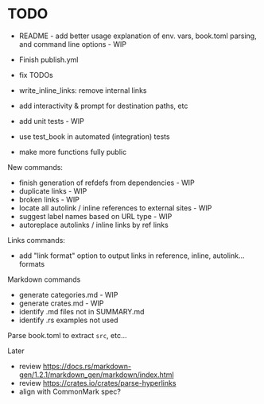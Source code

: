 # TODO

- README - add better usage explanation of env. vars, book.toml parsing, and command line options - WIP

- Finish publish.yml

- fix TODOs
- write_inline_links: remove internal links

- add interactivity & prompt for destination paths, etc

- add unit tests - WIP
- use test_book in automated (integration) tests

- make more functions fully public

New commands:

- finish generation of refdefs from dependencies - WIP
- duplicate links - WIP
- broken links - WIP
- locate all autolink / inline references to external sites - WIP
- suggest label names based on URL type - WIP
- autoreplace autolinks / inline links by ref links

Links commands:

- add "link format" option to output links in reference, inline, autolink... formats

Markdown commands

- generate categories.md - WIP
- generate crates.md - WIP
- identify .md files not in SUMMARY.md
- identify .rs examples not used

Parse book.toml to extract `src`, etc...

Later

- review <https://docs.rs/markdown-gen/1.2.1/markdown_gen/markdown/index.html>
- review <https://crates.io/crates/parse-hyperlinks>
- align with CommonMark spec?
